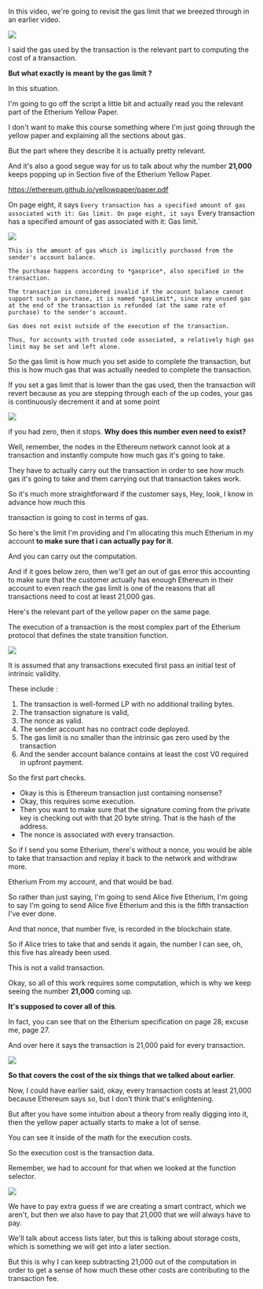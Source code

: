 In this video, we're going to revisit the gas limit that we breezed through in an earlier video.

![](2023-08-07-10-11-27.png)

I said the gas used by the transaction is the relevant part to computing the cost of a transaction.

**But what exactly is meant by the gas limit ?**

In this situation.

I'm going to go off the script a little bit and actually read you the relevant part of the Etherium Yellow Paper.

I don't want to make this course something where I'm just going through the yellow paper and explaining all the sections about gas.

But the part where they describe it is actually pretty relevant.

And it's also a good segue way for us to talk about why the number **21,000** keeps popping up in Section five of the Etherium Yellow Paper.

https://ethereum.github.io/yellowpaper/paper.pdf

On page eight, it says `Every transaction has a specified amount of gas associated with it: Gas limit.
On page eight, it says `Every transaction has a specified amount of gas associated with it: Gas limit.`

![](2023-08-07-10-16-15.png)

`This is the amount of gas which is implicitly purchased from the sender's account balance.`

`The purchase happens according to *gasprice*, also specified in the transaction.`

`The transaction is considered invalid if the account balance cannot support such a purchase, it is named *gasLimit*, since any unused gas at the end of the transaction is refunded (at the same rate of purchase) to the sender's account.`

`Gas does not exist outside of the execution of the transaction.`

`Thus, for accounts with trusted code associated, a relatively high gas limit may be set and left alone.`

So the gas limit is how much you set aside to complete the transaction, but this is how much gas that was actually needed to complete the transaction.

If you set a gas limit that is lower than the gas used, then the transaction will revert because as you are stepping through each of the up codes, your gas is continuously decrement it and at some point

![](2023-08-07-10-23-11.png)

if you had zero, then it stops. **Why does this number even need to exist?**

Well, remember, the nodes in the Ethereum network cannot look at a transaction and instantly compute how much gas it's going to take.

They have to actually carry out the transaction in order to see how much gas it's going to take and them carrying out that transaction takes work.

So it's much more straightforward if the customer says, Hey, look, I know in advance how much this

transaction is going to cost in terms of gas.

So here's the limit I'm providing and I'm allocating this much Etherium in my account **to make sure that i can actually pay for it**.

And you can carry out the computation.

And if it goes below zero, then we'll get an out of gas error this accounting to make sure that the customer actually has enough Ethereum in their account to even reach the gas limit is one of the reasons that all transactions need to cost at least 21,000 gas.

Here's the relevant part of the yellow paper on the same page.

The execution of a transaction is the most complex part of the Etherium protocol that defines the state transition function.

![](2023-08-07-10-26-26.png)

It is assumed that any transactions executed first pass an initial test of intrinsic validity.

These include :

1. The transaction is well-formed LP with no additional trailing bytes.
2. The transaction signature is valid,
3. The nonce as valid.
4. The sender account has no contract code deployed.
5. The gas limit is no smaller than the intrinsic gas zero used by the transaction
6. And the sender account balance contains at least the cost V0 required in upfront payment.

So the first part checks.

- Okay is this is Ethereum transaction just containing nonsense?
- Okay, this requires some execution.
- Then you want to make sure that the signature coming from the private key is checking out with that 20 byte string. That is the hash of the address.
- The nonce is associated with every transaction.

So if I send you some Etherium, there's without a nonce, you would be able to take that transaction and replay it back to the network and withdraw more.

Etherium From my account, and that would be bad.

So rather than just saying, I'm going to send Alice five Etherium, I'm going to say I'm going to send Alice five Etherium and this is the fifth transaction I've ever done.

And that nonce, that number five, is recorded in the blockchain state.

So if Alice tries to take that and sends it again, the number I can see, oh, this five has already been used.

This is not a valid transaction.

Okay, so all of this work requires some computation, which is why we keep seeing the number **21,000** coming up.

**It's supposed to cover all of this**.

In fact, you can see that on the Etherium specification on page 28, excuse me, page 27.

And over here it says the transaction is 21,000 paid for every transaction.

![](2023-08-07-10-34-32.png)

**So that covers the cost of the six things that we talked about earlier**.

Now, I could have earlier said, okay, every transaction costs at least 21,000 because Ethereum says so, but I don't think that's enlightening.

But after you have some intuition about a theory from really digging into it, then the yellow paper actually starts to make a lot of sense.

You can see it inside of the math for the execution costs.

So the execution cost is the transaction data.

Remember, we had to account for that when we looked at the function selector.

![](2023-08-07-10-37-13.png)

We have to pay extra guess if we are creating a smart contract, which we aren't, but then we also have to pay that 21,000 that we will always have to pay.

We'll talk about access lists later, but this is talking about storage costs, which is something we will get into a later section.

But this is why I can keep subtracting 21,000 out of the computation in order to get a sense of how much these other costs are contributing to the transaction fee.
